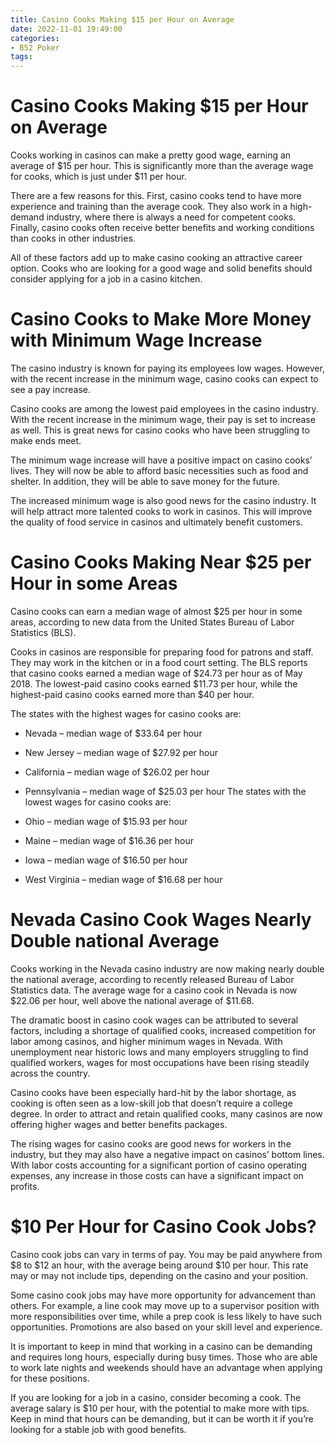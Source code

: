 ```yaml
---
title: Casino Cooks Making $15 per Hour on Average
date: 2022-11-01 19:49:00
categories:
- B52 Poker
tags:
---
```



#  Casino Cooks Making $15 per Hour on Average

Cooks working in casinos can make a pretty good wage, earning an average of $15 per hour. This is significantly more than the average wage for cooks, which is just under $11 per hour.

There are a few reasons for this. First, casino cooks tend to have more experience and training than the average cook. They also work in a high-demand industry, where there is always a need for competent cooks. Finally, casino cooks often receive better benefits and working conditions than cooks in other industries.

All of these factors add up to make casino cooking an attractive career option. Cooks who are looking for a good wage and solid benefits should consider applying for a job in a casino kitchen.

#  Casino Cooks to Make More Money with Minimum Wage Increase

The casino industry is known for paying its employees low wages. However, with the recent increase in the minimum wage, casino cooks can expect to see a pay increase.

 Casino cooks are among the lowest paid employees in the casino industry. With the recent increase in the minimum wage, their pay is set to increase as well. This is great news for casino cooks who have been struggling to make ends meet.

The minimum wage increase will have a positive impact on casino cooks’ lives. They will now be able to afford basic necessities such as food and shelter. In addition, they will be able to save money for the future.

The increased minimum wage is also good news for the casino industry. It will help attract more talented cooks to work in casinos. This will improve the quality of food service in casinos and ultimately benefit customers.

#  Casino Cooks Making Near $25 per Hour in some Areas

Casino cooks can earn a median wage of almost $25 per hour in some areas, according to new data from the United States Bureau of Labor Statistics (BLS).

Cooks in casinos are responsible for preparing food for patrons and staff. They may work in the kitchen or in a food court setting. The BLS reports that casino cooks earned a median wage of $24.73 per hour as of May 2018. The lowest-paid casino cooks earned $11.73 per hour, while the highest-paid casino cooks earned more than $40 per hour.

The states with the highest wages for casino cooks are:

* Nevada – median wage of $33.64 per hour
 * New Jersey – median wage of $27.92 per hour
 * California – median wage of $26.02 per hour
 * Pennsylvania – median wage of $25.03 per hour
The states with the lowest wages for casino cooks are:

* Ohio – median wage of $15.93 per hour
 * Maine – median wage of $16.36 per hour
 * Iowa – median wage of $16.50 per hour
 * West Virginia – median wage of $16.68 per hour

#  Nevada Casino Cook Wages Nearly Double national Average 

Cooks working in the Nevada casino industry are now making nearly double the national average, according to recently released Bureau of Labor Statistics data. The average wage for a casino cook in Nevada is now $22.06 per hour, well above the national average of $11.68.

The dramatic boost in casino cook wages can be attributed to several factors, including a shortage of qualified cooks, increased competition for labor among casinos, and higher minimum wages in Nevada. With unemployment near historic lows and many employers struggling to find qualified workers, wages for most occupations have been rising steadily across the country.

Casino cooks have been especially hard-hit by the labor shortage, as cooking is often seen as a low-skill job that doesn’t require a college degree. In order to attract and retain qualified cooks, many casinos are now offering higher wages and better benefits packages.

The rising wages for casino cooks are good news for workers in the industry, but they may also have a negative impact on casinos’ bottom lines. With labor costs accounting for a significant portion of casino operating expenses, any increase in those costs can have a significant impact on profits.

#  $10 Per Hour for Casino Cook Jobs?

Casino cook jobs can vary in terms of pay. You may be paid anywhere from $8 to $12 an hour, with the average being around $10 per hour. This rate may or may not include tips, depending on the casino and your position.

Some casino cook jobs may have more opportunity for advancement than others. For example, a line cook may move up to a supervisor position with more responsibilities over time, while a prep cook is less likely to have such opportunities. Promotions are also based on your skill level and experience.

It is important to keep in mind that working in a casino can be demanding and requires long hours, especially during busy times. Those who are able to work late nights and weekends should have an advantage when applying for these positions.

If you are looking for a job in a casino, consider becoming a cook. The average salary is $10 per hour, with the potential to make more with tips. Keep in mind that hours can be demanding, but it can be worth it if you’re looking for a stable job with good benefits.